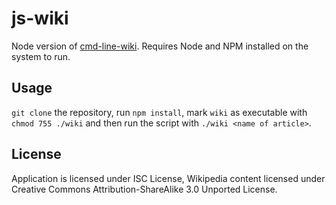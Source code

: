 # js-wiki

Node version of [cmd-line-wiki](https://github.com/tedjenkins/cmd-line-wiki). Requires Node and NPM installed on the system to run.

## Usage

`git clone` the repository, run `npm install`, mark `wiki` as executable with `chmod 755 ./wiki` and then run the script with `./wiki <name of article>`.

## License

Application is licensed under ISC License, Wikipedia content licensed under Creative Commons Attribution-ShareAlike 3.0 Unported License.
